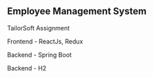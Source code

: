 **Employee Management System**
--
TailorSoft Assignment

Frontend - ReactJs, Redux

Backend - Spring Boot 

Backend - H2

